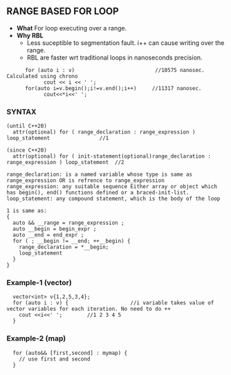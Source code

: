 ## RANGE BASED FOR LOOP
  - **What** For loop executing over a range.
  - **Why RBL** 
    - Less suceptible to segmentation fault. i++ can cause writing over the range.
    - RBL are faster wrt traditional loops in nanoseconds precision.
```    
      for (auto i : v)                          //10575 nanosec. Calculated using chrono
            cout << i << ' ';
      for(auto i=v.begin();i!=v.end();i++)     //11317 nanosec.
            cout<<*i<<' ';
```


### SYNTAX
```
(until C++20)
  attr(optional) for ( range_declaration : range_expression ) loop_statement                //1
  
(since C++20)  
  attr(optional) for ( init-statement(optional)range_declaration : range_expression ) loop_statement  //2
  
range_declaration: is a named variable whose type is same as range_expression OR is refrence to range_expression
range_expression: any suitable sequence Either array or object which has begin(), end() functions defined or a braced-init-list.
loop_statement: any compound statement, which is the body of the loop

1 is same as:
{
  auto && __range = range_expression ;
  auto __begin = begin_expr ;
  auto __end = end_expr ;
  for ( ; __begin != __end; ++__begin) {
    range_declaration = *__begin;
    loop_statement
  }
}  
```

### Example-1  (vector)
```
  vector<int> v{1,2,5,3,4};
  for (auto i : v) {                    //i variable takes value of vector variables for each iteration. No need to do ++
    cout <<i<<' ';        //1 2 3 4 5
  }
```

### Example-2 (map)
```
  for (auto&& [first,second] : mymap) {
    // use first and second
  }
```
